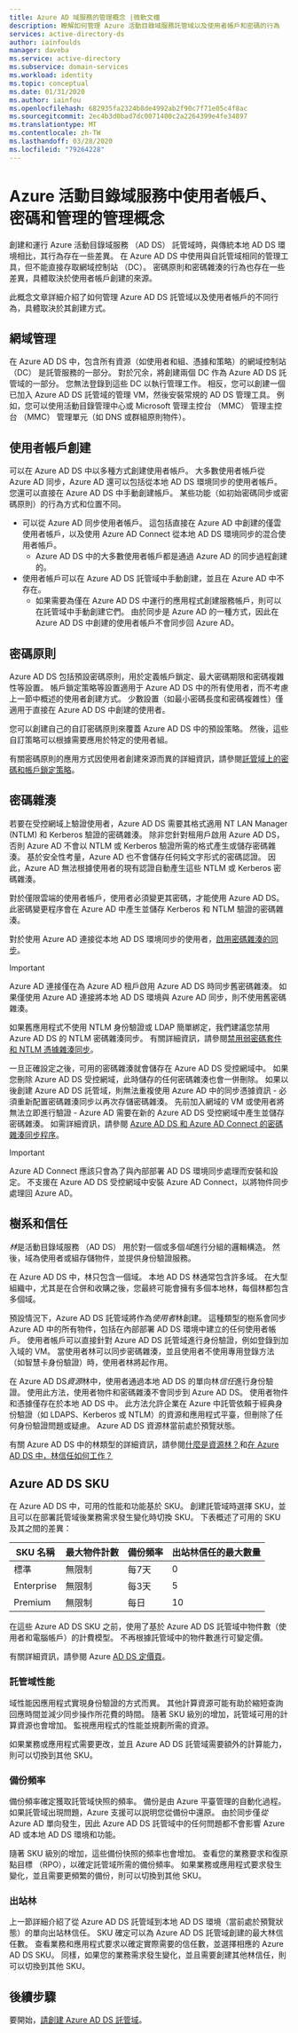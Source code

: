 ```yaml
---
title: Azure AD 域服務的管理概念 |微軟文檔
description: 瞭解如何管理 Azure 活動目錄域服務託管域以及使用者帳戶和密碼的行為
services: active-directory-ds
author: iainfoulds
manager: daveba
ms.service: active-directory
ms.subservice: domain-services
ms.workload: identity
ms.topic: conceptual
ms.date: 01/31/2020
ms.author: iainfou
ms.openlocfilehash: 682935fa2324b8de4992ab2f90c7f71e05c4f8ac
ms.sourcegitcommit: 2ec4b3d0bad7dc0071400c2a2264399e4fe34897
ms.translationtype: MT
ms.contentlocale: zh-TW
ms.lasthandoff: 03/28/2020
ms.locfileid: "79264228"
---
```

# <a name="management-concepts-for-user-accounts-passwords-and-administration-in-azure-active-directory-domain-services"></a>Azure 活動目錄域服務中使用者帳戶、密碼和管理的管理概念

創建和運行 Azure 活動目錄域服務 （AD DS） 託管域時，與傳統本地 AD DS 環境相比，其行為存在一些差異。 在 Azure AD DS 中使用與自託管域相同的管理工具，但不能直接存取網域控制站 （DC）。 密碼原則和密碼雜湊的行為也存在一些差異，具體取決於使用者帳戶創建的來源。

此概念文章詳細介紹了如何管理 Azure AD DS 託管域以及使用者帳戶的不同行為，具體取決於其創建方式。

## <a name="domain-management"></a>網域管理

在 Azure AD DS 中，包含所有資源（如使用者和組、憑據和策略）的網域控制站 （DC） 是託管服務的一部分。 對於冗余，將創建兩個 DC 作為 Azure AD DS 託管域的一部分。 您無法登錄到這些 DC 以執行管理工作。 相反，您可以創建一個已加入 Azure AD DS 託管域的管理 VM，然後安裝常規的 AD DS 管理工具。 例如，您可以使用活動目錄管理中心或 Microsoft 管理主控台 （MMC） 管理主控台 （MMC） 管理單元（如 DNS 或群組原則物件）。

## <a name="user-account-creation"></a>使用者帳戶創建

可以在 Azure AD DS 中以多種方式創建使用者帳戶。 大多數使用者帳戶從 Azure AD 同步，Azure AD 還可以包括從本地 AD DS 環境同步的使用者帳戶。 您還可以直接在 Azure AD DS 中手動創建帳戶。 某些功能（如初始密碼同步或密碼原則）的行為方式和位置不同。

* 可以從 Azure AD 同步使用者帳戶。 這包括直接在 Azure AD 中創建的僅雲使用者帳戶，以及使用 Azure AD Connect 從本地 AD DS 環境同步的混合使用者帳戶。
    * Azure AD DS 中的大多數使用者帳戶都是通過 Azure AD 的同步過程創建的。
* 使用者帳戶可以在 Azure AD DS 託管域中手動創建，並且在 Azure AD 中不存在。
    * 如果需要為僅在 Azure AD DS 中運行的應用程式創建服務帳戶，則可以在託管域中手動創建它們。 由於同步是 Azure AD 的一種方式，因此在 Azure AD DS 中創建的使用者帳戶不會同步回 Azure AD。

## <a name="password-policy"></a>密碼原則

Azure AD DS 包括預設密碼原則，用於定義帳戶鎖定、最大密碼期限和密碼複雜性等設置。 帳戶鎖定策略等設置適用于 Azure AD DS 中的所有使用者，而不考慮上一節中概述的使用者創建方式。 少數設置（如最小密碼長度和密碼複雜性）僅適用于直接在 Azure AD DS 中創建的使用者。

您可以創建自己的自訂密碼原則來覆蓋 Azure AD DS 中的預設策略。 然後，這些自訂策略可以根據需要應用於特定的使用者組。

有關密碼原則的應用方式因使用者創建來源而異的詳細資訊，請參閱[託管域上的密碼和帳戶鎖定策略][password-policy]。

## <a name="password-hashes"></a>密碼雜湊

若要在受控網域上驗證使用者，Azure AD DS 需要其格式適用 NT LAN Manager (NTLM) 和 Kerberos 驗證的密碼雜湊。 除非您針對租用戶啟用 Azure AD DS，否則 Azure AD 不會以 NTLM 或 Kerberos 驗證所需的格式產生或儲存密碼雜湊。 基於安全性考量，Azure AD 也不會儲存任何純文字形式的密碼認證。 因此，Azure AD 無法根據使用者的現有認證自動產生這些 NTLM 或 Kerberos 密碼雜湊。

對於僅限雲端的使用者帳戶，使用者必須變更其密碼，才能使用 Azure AD DS。 此密碼變更程序會在 Azure AD 中產生並儲存 Kerberos 和 NTLM 驗證的密碼雜湊。

對於使用 Azure AD 連接從本地 AD DS 環境同步的使用者，[啟用密碼雜湊的同步][hybrid-phs]。

> [!IMPORTANT]
> Azure AD 連接僅在為 Azure AD 租戶啟用 Azure AD DS 時同步舊密碼雜湊。 如果僅使用 Azure AD 連接將本地 AD DS 環境與 Azure AD 同步，則不使用舊密碼雜湊。
>
> 如果舊應用程式不使用 NTLM 身份驗證或 LDAP 簡單綁定，我們建議您禁用 Azure AD DS 的 NTLM 密碼雜湊同步。 有關詳細資訊，請參閱[禁用弱密碼套件和 NTLM 憑據雜湊同步][secure-domain]。

一旦正確設定之後，可用的密碼雜湊就會儲存在 Azure AD DS 受控網域中。 如果您刪除 Azure AD DS 受控網域，此時儲存的任何密碼雜湊也會一併刪除。 如果以後創建 Azure AD DS 託管域，則無法重複使用 Azure AD 中的同步憑據資訊 - 必須重新配置密碼雜湊同步以再次存儲密碼雜湊。 先前加入網域的 VM 或使用者將無法立即進行驗證 - Azure AD 需要在新的 Azure AD DS 受控網域中產生並儲存密碼雜湊。 如需詳細資訊，請參閱 [Azure AD DS 和 Azure AD Connect 的密碼雜湊同步程序][azure-ad-password-sync]。

> [!IMPORTANT]
> Azure AD Connect 應該只會為了與內部部署 AD DS 環境同步處理而安裝和設定。 不支援在 Azure AD DS 受控網域中安裝 Azure AD Connect，以將物件同步處理回 Azure AD。

## <a name="forests-and-trusts"></a>樹系和信任

*林*是活動目錄域服務 （AD DS） 用於對一個或多個*域*進行分組的邏輯構造。 然後，域為使用者或組存儲物件，並提供身份驗證服務。

在 Azure AD DS 中，林只包含一個域。 本地 AD DS 林通常包含許多域。 在大型組織中，尤其是在合併和收購之後，您最終可能會擁有多個本地林，每個林都包含多個域。

預設情況下，Azure AD DS 託管域將作為*使用者*林創建。 這種類型的樹系會同步 Azure AD 中的所有物件，包括在內部部署 AD DS 環境中建立的任何使用者帳戶。 使用者帳戶可以直接針對 Azure AD DS 託管域進行身份驗證，例如登錄到加入域的 VM。 當使用者林可以同步密碼雜湊，並且使用者不使用專用登錄方法（如智慧卡身份驗證）時，使用者林將起作用。

在 Azure AD DS*資源*林中，使用者通過本地 AD DS 的單向林*信任*進行身份驗證。 使用此方法，使用者物件和密碼雜湊不會同步到 Azure AD DS。 使用者物件和憑據僅存在於本地 AD DS 中。 此方法允許企業在 Azure 中託管依賴于經典身份驗證（如 LDAPS、Kerberos 或 NTLM）的資源和應用程式平臺，但刪除了任何身份驗證問題或疑慮。 Azure AD DS 資源林當前處於預覽狀態。

有關 Azure AD DS 中的林類型的詳細資訊，請參閱[什麼是資源林？][concepts-forest]和[在 Azure AD DS 中，林信任如何工作？][concepts-trust]

## <a name="azure-ad-ds-skus"></a>Azure AD DS SKU

在 Azure AD DS 中，可用的性能和功能基於 SKU。 創建託管域時選擇 SKU，並且可以在部署託管域後業務需求發生變化時切換 SKU。 下表概述了可用的 SKU 及其之間的差異：

| SKU 名稱   | 最大物件計數 | 備份頻率 | 出站林信任的最大數量 |
|------------|----------------------|------------------|----|
| 標準   | 無限制            | 每7天     | 0  |
| Enterprise | 無限制            | 每3天     | 5  |
| Premium    | 無限制            | 每日            | 10 |

在這些 Azure AD DS SKU 之前，使用了基於 Azure AD DS 託管域中物件數（使用者和電腦帳戶）的計費模型。 不再根據託管域中的物件數進行可變定價。

有關詳細資訊，請參閱 Azure [AD DS 定價頁][pricing]。

### <a name="managed-domain-performance"></a>託管域性能

域性能因應用程式實現身份驗證的方式而異。 其他計算資源可能有助於縮短查詢回應時間並減少同步操作所花費的時間。 隨著 SKU 級別的增加，託管域可用的計算資源也會增加。 監視應用程式的性能並規劃所需的資源。

如果業務或應用程式需要更改，並且 Azure AD DS 託管域需要額外的計算能力，則可以切換到其他 SKU。

### <a name="backup-frequency"></a>備份頻率

備份頻率確定獲取託管域快照的頻率。 備份是由 Azure 平臺管理的自動化過程。 如果託管域出現問題，Azure 支援可以説明您從備份中還原。 由於同步僅*從*Azure AD 單向發生，因此 Azure AD DS 託管域中的任何問題都不會影響 Azure AD 或本地 AD DS 環境和功能。

隨著 SKU 級別的增加，這些備份快照的頻率也會增加。 查看您的業務要求和復原點目標 （RPO），以確定託管域所需的備份頻率。 如果業務或應用程式要求發生變化，並且需要更頻繁的備份，則可以切換到其他 SKU。

### <a name="outbound-forests"></a>出站林

上一節詳細介紹了從 Azure AD DS 託管域到本地 AD DS 環境（當前處於預覽狀態）的單向出站林信任。 SKU 確定可以為 Azure AD DS 託管域創建的最大林信任數。 查看業務和應用程式要求以確定實際需要的信任數，並選擇相應的 Azure AD DS SKU。 同樣，如果您的業務需求發生變化，並且需要創建其他林信任，則可以切換到其他 SKU。

## <a name="next-steps"></a>後續步驟

要開始，[請創建 Azure AD DS 託管域][create-instance]。

<!-- INTERNAL LINKS -->
[password-policy]: password-policy.md
[hybrid-phs]: tutorial-configure-password-hash-sync.md#enable-synchronization-of-password-hashes
[secure-domain]: secure-your-domain.md
[azure-ad-password-sync]: ../active-directory/hybrid/how-to-connect-password-hash-synchronization.md#password-hash-sync-process-for-azure-ad-domain-services
[create-instance]: tutorial-create-instance.md
[tutorial-create-instance-advanced]: tutorial-create-instance-advanced.md
[concepts-forest]: concepts-resource-forest.md
[concepts-trust]: concepts-forest-trust.md

<!-- EXTERNAL LINKS -->
[pricing]: https://azure.microsoft.com/pricing/details/active-directory-ds/
